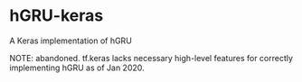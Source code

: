 # hGRU-keras
A Keras implementation of hGRU

NOTE: abandoned. tf.keras lacks necessary high-level features for correctly implementing hGRU as of Jan 2020. 
